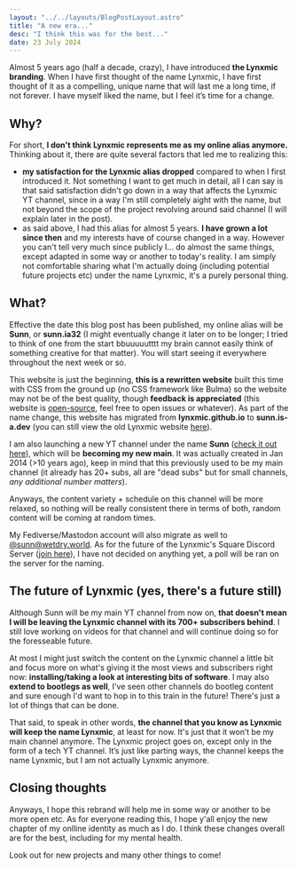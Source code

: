 ```yaml
---
layout: "../../layouts/BlogPostLayout.astro"
title: "A new era..."
desc: "I think this was for the best..."
date: 23 July 2024
---
```

Almost 5 years ago (half a decade, crazy), I have introduced **the Lynxmic branding**.
When I have first thought of the name Lynxmic, I have first thought of it as a compelling, unique name that will last me a long time, if not forever. I have myself liked the name, but I feel it’s time for a change.

## Why?
For short, **I don't think Lynxmic represents me as my online alias anymore.** Thinking about it, there are quite several factors that led me to realizing this:
* **my satisfaction for the Lynxmic alias dropped** compared to when I first introduced it. Not something I want to get much in detail, all I can say is that said satisfaction didn't go down in a way that affects the Lynxmic YT channel, since in a way I'm still completely aight with the name, but not beyond the scope of the project revolving around said channel (I will explain later in the post).
* as said above, I had this alias for almost 5 years. **I have grown a lot since then** and my interests have of course changed in a way. However you can't tell very much since publicly I... do almost the same things, except adapted in some way or another to today's reality. I am simply not comfortable sharing what I'm actually doing (including potential future projects etc) under the name Lynxmic, it's a purely personal thing.

## What?
Effective the date this blog post has been published, my online alias will be **Sunn**, or **sunn.ia32** (I might eventually change it later on to be longer; I tried to think of one from the start bbuuuuutttt my brain cannot easily think of something creative for that matter). You will start seeing it everywhere throughout the next week or so.

This website is just the beginning, **this is a rewritten website** built this time with CSS from the ground up (no CSS framework like Bulma) so the website may not be of the best quality, though **feedback is appreciated** (this website is [open-source][6], feel free to open issues or whatever). As part of the name change, this website has migrated from **lynxmic.github.io** to **sunn.is-a.dev** (you can still view the old Lynxmic website [here][3]).

I am also launching a new YT channel under the name **Sunn** ([check it out here][1]), which will be **becoming my new main**. It was actually created in Jan 2014 (>10 years ago), keep in mind that this previously used to be my main channel (it already has 20+ subs, all are "dead subs" but for small channels, *any additional number matters*).

Anyways, the content variety + schedule on this channel will be more relaxed, so nothing will be really consistent there in terms of both, random content will be coming at random times.

My Fediverse/Mastodon account will also migrate as well to [@sunn@wetdry.world][4]. As for the future of the Lynxmic's Square Discord Server ([join here][5]), I have not decided on anything yet, a poll will be ran on the server for the naming.

## The future of Lynxmic (yes, there's a future still)
Although Sunn will be my main YT channel from now on, **that doesn't mean I will be leaving the Lynxmic channel with its 700+ subscribers behind**. I still love working on videos for that channel and will continue doing so for the foresseable future.

At most I might just switch the content on the Lynxmic channel a little bit and focus more on what's giving it the most views and subscribers right now: **installing/taking a look at interesting bits of software**. I may also **extend to bootlegs as well**, I've seen other channels do bootleg content and sure enough I'd want to hop in to this train in the future! There's just a lot of things that can be done.

That said, to speak in other words, **the channel that you know as Lynxmic will keep the name Lynxmic**, at least for now. It's just that it won’t be my main channel anymore. The Lynxmic project goes on, except only in the form of a tech YT channel. It’s just like parting ways, the channel keeps the name Lynxmic, but I am not actually Lynxmic anymore.

## Closing thoughts
Anyways, I hope this rebrand will help me in some way or another to be more open etc. As for everyone reading this, I hope y'all enjoy the new chapter of my onlline identity as much as I do. I think these changes overall are for the best, including for my mental health.

Look out for new projects and many other things to come!

[1]: https://youtube.com/@sunn.ia32
[2]: https://wetdry.world/@lynxmic
[3]: https://sunn.is-a.dev/lynxwebsite
[4]: https://wetdry.world/@sunn
[5]: https://discord.gg/wDxDKJU2sj
[6]: https://github.com/sunn-ia32/sunn-ia32.github.io
